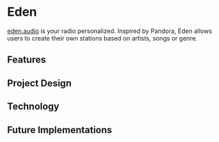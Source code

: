 # Eden
[eden.audio][eden] is your radio personalized. Inspired by Pandora,
Eden allows users to create their own stations based on artists, songs
or genre.

## Features

## Project Design

## Technology

## Future Implementations

[eden]: http://eden.audio
